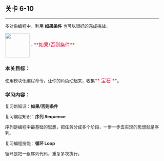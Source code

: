## 关卡 6-10

------
多对象编程中，利用 **如果条件** 也可以很好的完成挑战。

<img src="./scene/image/if_else.png" width = "80" alt="" align=center /> 
 - <font color=#DC143C size=3>**如果/否则条件**</font>

### 本关目标：
使用模块化编程命令，让你的角色动起来，收集<font color=#DC143C size=3>** 宝石 **</font>。

### 学习内容：
复习新知识：**如果/否则条件**

复习编程知识：**序列 Sequence**

序列是编程中最基础的思想，把任务分成多个阶段，一步一步去实现的思想就是序列。

复习编程技能：**循环 Loop**

循环是把一组序列代码，重复多次执行。
